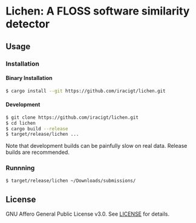 # Lichen: A FLOSS software similarity detector

## Usage

### Installation

#### Binary Installation
```sh
$ cargo install --git https://github.com/iracigt/lichen.git
```

#### Development
```sh
$ git clone https://github.com/iracigt/lichen.git
$ cd lichen
$ cargo build --release
$ target/release/lichen ...
```

Note that development builds can be painfully slow on real data. Release builds are recommended.

### Runnning 

```sh
$ target/release/lichen ~/Downloads/submissions/
```

## License

GNU Affero General Public License v3.0. See [LICENSE](LICENSE) for details.

